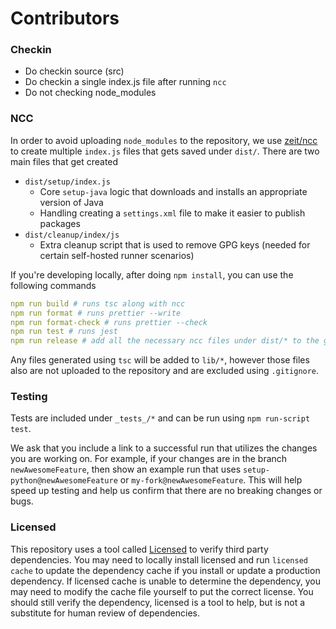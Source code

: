 # Contributors

### Checkin

- Do checkin source (src)
- Do checkin a single index.js file after running `ncc`
- Do not checking node_modules

### NCC

In order to avoid uploading `node_modules` to the repository, we use [zeit/ncc](https://github.com/zeit/ncc) to create multiple `index.js` files that gets saved under `dist/`.
There are two main files that get created
- `dist/setup/index.js`
   - Core `setup-java` logic that downloads and installs an appropriate version of Java 
   - Handling creating a `settings.xml` file to make it easier to publish packages
- `dist/cleanup/index/js`
   -  Extra cleanup script that is used to remove GPG keys (needed for certain self-hosted runner scenarios)

If you're developing locally, after doing `npm install`, you can use the following commands
```yaml
npm run build # runs tsc along with ncc
npm run format # runs prettier --write
npm run format-check # runs prettier --check
npm run test # runs jest
npm run release # add all the necessary ncc files under dist/* to the git staging area
```

Any files generated using `tsc` will be added to `lib/*`, however those files also are not uploaded to the repository and are excluded using `.gitignore`.

### Testing

Tests are included under `_tests_/*` and can be run using `npm run-script test`.

We ask that you include a link to a successful run that utilizes the changes you are working on. For example, if your changes are in the branch `newAwesomeFeature`, then show an example run that uses `setup-python@newAwesomeFeature` or `my-fork@newAwesomeFeature`. This will help speed up testing and help us confirm that there are no breaking changes or bugs.

### Licensed

This repository uses a tool called [Licensed](https://github.com/github/licensed) to verify third party dependencies. You may need to locally install licensed and run `licensed cache` to update the dependency cache if you install or update a production dependency. If licensed cache is unable to determine the dependency, you may need to modify the cache file yourself to put the correct license. You should still verify the dependency, licensed is a tool to help, but is not a substitute for human review of dependencies.